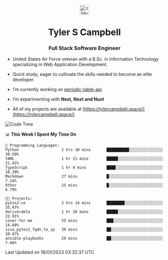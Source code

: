 <p align="center">
<a href="https://www.linkedin.com/in/t36campbell" target="blank"><img align="center" src="https://ik.imagekit.io/t36campbell/Portfolio/linkedin.png.original_m8bbGgPh6.png" alt="t36campbell" height="30" width="30" /></a>
</p>
<h1 align="center">Tyler S Campbell</h1>
<h3 align="center">Full Stack Software Engineer</h3>

* United States Air Force veteran with a B.Sc. in Information Technology specializing in Web Application Development. 

* Quick study, eager to cultivate the skills needed to become an elite developer.

* I’m currently working on [periodic-table-api](https://github.com/t36campbell/periodic-table-api)

* I’m experimenting with **Nest, Next and Nuxt**

* All of my projects are available at [https://tylercampbell.space/](https://tylercampbell.space/)

<!--START_SECTION:waka-->
![Code Time](http://img.shields.io/badge/Code%20Time-2%2C099%20hrs%2027%20mins-blue)

📊 **This Week I Spent My Time On** 

```text
💬 Programming Languages: 
Python                   2 hrs 30 mins       ██████████░░░░░░░░░░░░░░░   39.59% 
YAML                     1 hr 21 mins        █████░░░░░░░░░░░░░░░░░░░░   21.41% 
TypeScript               1 hr 9 mins         ████░░░░░░░░░░░░░░░░░░░░░   18.39% 
Markdown                 27 mins             █░░░░░░░░░░░░░░░░░░░░░░░░   7.14% 
Other                    25 mins             █░░░░░░░░░░░░░░░░░░░░░░░░   6.79%

🐱‍💻 Projects: 
pytos2-ce                2 hrs 14 mins       ████████░░░░░░░░░░░░░░░░░   35.47% 
deliverable              1 hr 26 mins        █████░░░░░░░░░░░░░░░░░░░░   22.91% 
cover-for-me             55 mins             ███░░░░░░░░░░░░░░░░░░░░░░   14.68% 
visa_pytos2_fqdn_to_ip   39 mins             ██░░░░░░░░░░░░░░░░░░░░░░░   10.47% 
ansible-playbooks        29 mins             ██░░░░░░░░░░░░░░░░░░░░░░░   7.66%

```


 Last Updated on 18/01/2023 03:32:37 UTC
<!--END_SECTION:waka-->
